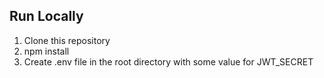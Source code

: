 

## Run Locally
1. Clone this repository
2. npm install
3. Create .env file in the root directory with some value for JWT_SECRET
